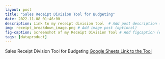 ```yaml
---
layout: post
title: "Sales Receipt Division Tool for Budgeting"
date: 2022-11-08 01:46:00
description: Link to my receipt division tool  # Add post description (optional)
img: receipt_breakdown_image.png # Add image post (optional)
fig-caption: Screenshot of my Receipt Division Tool # Add figcaption (optional)
tags: [dataproduct]
---
```


Sales Receipt Division Tool for Budgeting
[Google Sheets Link to the Tool][gsheets-link]

[gsheets-link]: https://docs.google.com/spreadsheets/d/1VzE18kDRAdGSfbYWrbDYI5kJ14osA1ErBR32XLgZt98/edit?usp=sharing
